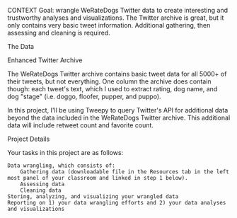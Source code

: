 CONTEXT
Goal: wrangle WeRateDogs Twitter data to create interesting and trustworthy analyses and visualizations. The Twitter archive is great, 
but it only contains very basic tweet information. Additional gathering, then assessing and cleaning is required.






The Data

Enhanced Twitter Archive

The WeRateDogs Twitter archive contains basic tweet data for all 5000+ of their tweets, but not everything. One column the archive does contain though: 
each tweet's text, which I used to extract rating, dog name, and dog "stage" (i.e. doggo, floofer, pupper, and puppo).



In this project, I'll be using Tweepy to query Twitter's API for additional data beyond the data included in the WeRateDogs Twitter archive. 
This additional data will include retweet count and favorite count.




Project Details

Your tasks in this project are as follows:

    Data wrangling, which consists of:
        Gathering data (downloadable file in the Resources tab in the left most panel of your classroom and linked in step 1 below).
        Assessing data
        Cleaning data
	Storing, analyzing, and visualizing your wrangled data
	Reporting on 1) your data wrangling efforts and 2) your data analyses and visualizations


